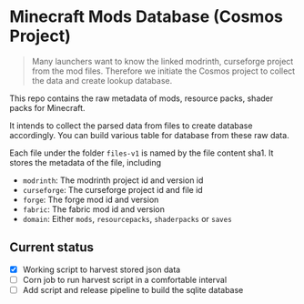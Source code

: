 # Minecraft Mods Database (Cosmos Project)

> Many launchers want to know the linked modrinth, curseforge project from the mod files. Therefore we initiate the Cosmos project to collect the data and create lookup database.

This repo contains the raw metadata of mods, resource packs, shader packs for Minecraft.

It intends to collect the parsed data from files to create database accordingly.
You can build various table for database from these raw data.

Each file under the folder `files-v1` is named by the file content sha1. It stores the metadata of the file, including
- `modrinth`: The modrinth project id and version id
- `curseforge`: The curseforge project id and file id
- `forge`: The forge mod id and version
- `fabric`: The fabric mod id and version
- `domain`: Either `mods`, `resourcepacks`, `shaderpacks` or `saves`

## Current status

- [x] Working script to harvest stored json data
- [ ] Corn job to run harvest script in a comfortable interval
- [ ] Add script and release pipeline to build the sqlite database